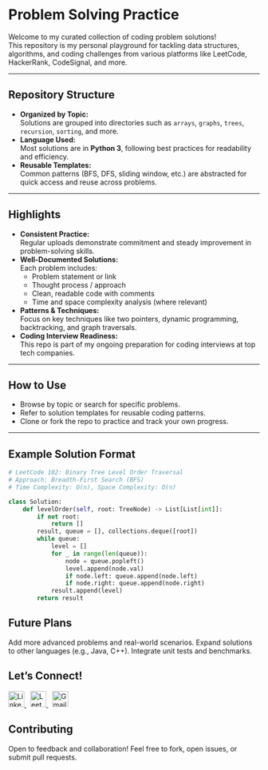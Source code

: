 # Problem Solving Practice

Welcome to my curated collection of coding problem solutions!  
This repository is my personal playground for tackling data structures, algorithms, and coding challenges from various platforms like LeetCode, HackerRank, CodeSignal, and more.

---

## Repository Structure

- **Organized by Topic:**  
  Solutions are grouped into directories such as `arrays`, `graphs`, `trees`, `recursion`, `sorting`, and more.
- **Language Used:**  
  Most solutions are in **Python 3**, following best practices for readability and efficiency.
- **Reusable Templates:**  
  Common patterns (BFS, DFS, sliding window, etc.) are abstracted for quick access and reuse across problems.

---

## Highlights

- **Consistent Practice:**  
  Regular uploads demonstrate commitment and steady improvement in problem-solving skills.
- **Well-Documented Solutions:**  
  Each problem includes:
  - Problem statement or link
  - Thought process / approach
  - Clean, readable code with comments
  - Time and space complexity analysis (where relevant)
- **Patterns & Techniques:**  
  Focus on key techniques like two pointers, dynamic programming, backtracking, and graph traversals.
- **Coding Interview Readiness:**  
  This repo is part of my ongoing preparation for coding interviews at top tech companies.

---

## How to Use

- Browse by topic or search for specific problems.
- Refer to solution templates for reusable coding patterns.
- Clone or fork the repo to practice and track your own progress.

---

## Example Solution Format

```python
# LeetCode 102: Binary Tree Level Order Traversal
# Approach: Breadth-First Search (BFS)
# Time Complexity: O(n), Space Complexity: O(n)

class Solution:
    def levelOrder(self, root: TreeNode) -> List[List[int]]:
        if not root:
            return []
        result, queue = [], collections.deque([root])
        while queue:
            level = []
            for _ in range(len(queue)):
                node = queue.popleft()
                level.append(node.val)
                if node.left: queue.append(node.left)
                if node.right: queue.append(node.right)
            result.append(level)
        return result
```



## Future Plans
Add more advanced problems and real-world scenarios.
Expand solutions to other languages (e.g., Java, C++).
Integrate unit tests and benchmarks.

## Let’s Connect!

<p align="left">
  <a href="https://www.linkedin.com/in/thrinaibatchu/" target="_blank">
    <img src="https://cdn.jsdelivr.net/gh/devicons/devicon/icons/linkedin/linkedin-original.svg" alt="LinkedIn" width="32" height="32"/>
  </a>
  &nbsp;
  <a href="https://leetcode.com/u/thrinaibatchu/" target="_blank">
    <img src="https://upload.wikimedia.org/wikipedia/commons/1/19/LeetCode_logo_black.png" alt="LeetCode" width="32" height="32"/>
  </a>
  &nbsp;
  <a href="mailto:thrinaibatchu@gmail.com" target="_blank">
    <img src="https://upload.wikimedia.org/wikipedia/commons/4/4e/Gmail_Icon.png" alt="Gmail" width="32" height="32"/>
  </a>
</p>



## Contributing
Open to feedback and collaboration!
Feel free to fork, open issues, or submit pull requests.
